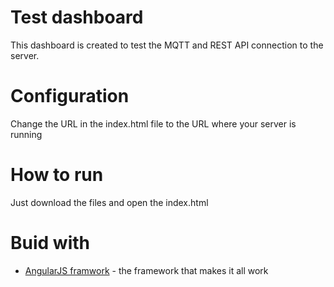 # Test dashboard
This dashboard is created to test the MQTT and REST API connection to the server.

# Configuration
Change the URL in the index.html file to the URL where your server is running

# How to run
Just download the files and open the index.html

# Buid with
* [AngularJS framwork](https://angularjs.org/) - the framework that makes it all work
